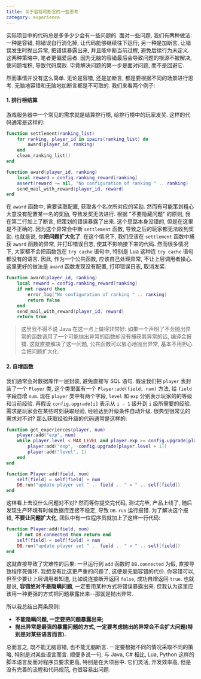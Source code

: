```yaml
---
title: 关于容错和断言的一些思考
category: experience
---
```

实际项目中的代码总是多多少少会有一些问题的. 面对一些问题, 我们有两种做法: 一种是容错, 把错误自行消化掉, 让代码能够继续往下运行; 另一种是加断言, 让错误发生时抛出异常, 把错误暴露出来, 并且能中断当前过程, 避免后续行为未定义. 这两种策略中, 笔者更偏爱后者. 因为无脑的容错最后会导致问题的根源不被解决, 使问题堆积, 导致代码腐败. 毕竟解决问题的第一步是面对问题, 而不是回避它. 

然而事情并没有这么简单. 无论是容错, 还是加断言, 都是要根据不同的场景进行思考. 无脑地容错和无脑地加断言都是不可取的. 我们来看两个例子:

#### 1. 排行榜结算
游戏服务器中一个常见的需求就是结算排行榜, 给排行榜中的玩家发奖. 这样的代码通常是这样的:

```lua
function settlement(ranking_list)
    for ranking, player_id in ipairs(ranking_list) do
        award(player_id, ranking)
    end
    clean_ranking_list()
end

function award(player_id, ranking)
    local reward = config.ranking_reward[ranking]
    assert(reward ~= nil, "No configuration of ranking " .. ranking)
    send_mail_with_reward(player_id, reward)
end
```

在 `award` 函数中, 需要读取配置, 获取各个名次所对应的奖励. 然而有可能策划粗心大意没有配置某一名的奖励, 导致发奖无法进行. 根据 "不要隐藏问题" 的原则, 我在第二行加上了断言, 把策划的错误暴露了出来. 这个思路本身没错的, 但是在这里是不正确的. 因为这个异常会中断 `settlement` 函数, 导致之后的玩家都无法收到奖励. 也就是说, 你**把问题扩大化了**. 在这个情况下, 我们应该在 `settlement` 函数中捕获 `award` 函数的异常, 并打印错误日志, 使其不影响接下来的代码. 然而很多情况下, 大家都不会把函数包在 `try cache` 语句中, 特别是 Lua 这种连 `try cache` 语句都没有的语言. 因此, 作为一个公共函数, 应该自己处理异常, 不让上层调用者操心. 这里更好的做法是 `award` 函数发现没有配置, 打印错误日志, 取消发奖.

```lua
function award(player_id, ranking)
    local reward = config.ranking_reward[ranking]
    if not reward then
        error_log("No configuration of ranking " .. ranking)
        return false
    end
    send_mail_with_reward(player_id, reward)
    return true
```

> 这里我不得不说 Java 在这一点上做得非常好: 如果一个声明了不会抛出异常的函数调用了一个可能抛出异常的函数却没有捕获其异常的话, 编译会报错. 这就直接解决了这一问题, 公共函数可以放心地抛出异常, 基本不用担心会把问题扩大化.

#### 2. 自增函数
我们通常会对数据库作一层封装, 避免直接写 SQL 语句. 假设我们把 `player` 表封装了一个 `Player` 类, 这个类里面有一个 `Player:add(field, num)` 方法, 给 `field` 字段自增 `num`. 现在 `player` 类中有两个字段, `level` 和 `exp` 分别表示玩家的的等级和当前经验. 再假设 `config.upgrade[i]` 表示从 `i - 1` 级升到 `i` 级所需要的经验. 需求是玩家会在某些时刻获取经验, 经验达到升级条件自动升级. 很典型很常见的需求对不对? 那么获取经验升级的代码通常是这样的:

```lua
function get_experiences(player, num)
    player:add("exp", num)
    while player.level < MAX_LEVEL and player.exp >= config.upgrade[player.level + 1] do
        player:add("exp", -config.upgrade[player.level + 1])
        player:add("level", 1)
    end
end

function Player:add(field, num)
    self[field] = self[field] + num
    DB.run("update player set " .. field .. " = " .. self[field])
end
```

这样看上去没什么问题对不对? 然而等你提交完代码, 测试完毕, 产品上线了, 随后发现生产环境有时候数据库连接不稳定, 导致 `DB.run` 运行报错. 为了解决这个报错, **不要让问题扩大化**, 团队中有一位程序员就加上了这样一行代码:

```lua
function Player:add(field, num)
    if not DB.connected then return end
    self[field] = self[field] + num
    DB.run("update player set " .. field .. " = " .. self[field])
end
```

这就直接导致了灾难性的后果: 一旦运行到 `add` 函数时 `DB.connected` 为假, 直接导致程序死循环. 我想没有比这更严重的问题了, 这便是无脑容错的代价. 你容错可以, 但至少要让上层调用者知道, 比如说连接断开返回 `false`, 成功自增返回 `true`. 也就是说, **容错绝对不是隐瞒问题**, 一定要用某种方式将错误暴露出来. 但我认为这里应该用一种更强的方式把问题暴露出来--那就是抛出异常.

所以我总结出两条原则:
- **不能隐瞒问题, 一定要把问题暴露出来;**
- **抛出异常是最强的暴露问题的方式, 一定要考虑抛出的异常会不会扩大问题(特别是对某些语言而言).**

总而言之, 既不能无脑容错, 也不能无脑断言. 一定要根据不同的情况采取不同的策略, 特别是对某些语言而言. 顺便多说一句, 与 Java, C# 相比, Lua, Python 这样的脚本语言反而对程序员要求更高, 特别是在大项目中. 它们灵活, 开发效率高, 但是没有完善的流程和代码规范, 也很容易出问题.
